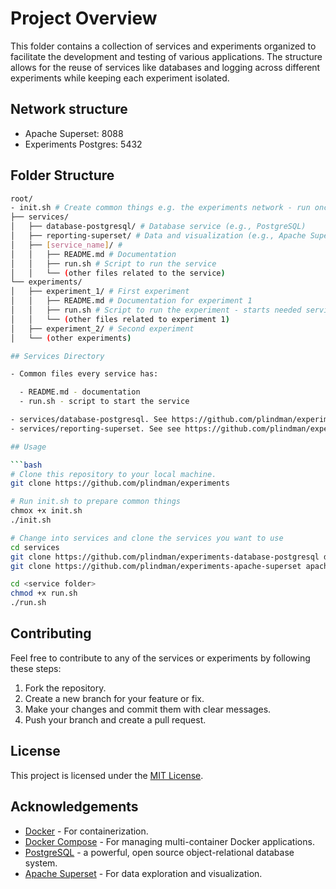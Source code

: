 # Project Overview

This folder contains a collection of services and experiments organized to facilitate the development and testing of various applications. The structure allows for the reuse of services like databases and logging across different experiments while keeping each experiment isolated.

## Network structure

- Apache Superset: 8088
- Experiments Postgres: 5432

## Folder Structure

``` bash
root/ 
- init.sh # Create common things e.g. the experiments network - run once when you begin - remember to chmod +x it
├── services/ 
│   ├── database-postgresql/ # Database service (e.g., PostgreSQL)
│   ├── reporting-superset/ # Data and visualization (e.g., Apache Superset)
│   ├── [service_name]/ # 
│   │   ├── README.md # Documentation
│   │   ├── run.sh # Script to run the service
│   │   └── (other files related to the service) 
└── experiments/ 
│   ├── experiment_1/ # First experiment 
│   │   ├── README.md # Documentation for experiment 1 
│   │   ├── run.sh # Script to run the experiment - starts needed services
│   │   └── (other files related to experiment 1) 
│   ├── experiment_2/ # Second experiment 
│   └── (other experiments)

## Services Directory

- Common files every service has:

  - README.md - documentation
  - run.sh - script to start the service

- services/database-postgresql. See https://github.com/plindman/experiments-database-postgresql
- services/reporting-superset. See see https://github.com/plindman/experiments-apache-superset

## Usage

```bash
# Clone this repository to your local machine.
git clone https://github.com/plindman/experiments

# Run init.sh to prepare common things
chmox +x init.sh
./init.sh

# Change into services and clone the services you want to use
cd services
git clone https://github.com/plindman/experiments-database-postgresql database-postgresql
git clone https://github.com/plindman/experiments-apache-superset apache-superset

cd <service folder>
chmod +x run.sh
./run.sh

```

## Contributing

Feel free to contribute to any of the services or experiments by following these steps:
1. Fork the repository.
2. Create a new branch for your feature or fix.
3. Make your changes and commit them with clear messages.
4. Push your branch and create a pull request.

## License

This project is licensed under the [MIT License](LICENSE).

## Acknowledgements

- [Docker](https://www.docker.com/) - For containerization.
- [Docker Compose](https://docs.docker.com/compose/) - For managing multi-container Docker applications.
- [PostgreSQL](https://www.postgresql.org/) - a powerful, open source object-relational database system.
- [Apache Superset](https://superset.apache.org/) - For data exploration and visualization.
